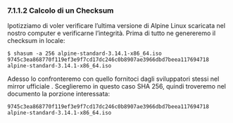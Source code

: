 ### 7.1.1.2 Calcolo di un Checksum
Ipotizziamo di voler verificare l’ultima versione di Alpine Linux scaricata nel nostro computer e verificarne l’integrità. Prima di tutto ne genereremo il checksum in locale:
```
$ shasum -a 256 alpine-standard-3.14.1-x86_64.iso
9745c3ea868770f119ef3e9f7cd17dc246c0b8907ae3966dbd7beea117694718  alpine-standard-3.14.1-x86_64.iso
```

Adesso lo confronteremo con quello fornitoci dagli sviluppatori stessi nel mirror ufficiale . Sceglieremo in questo caso SHA 256, quindi troveremo nel documento la porzione interessata:
```
9745c3ea868770f119ef3e9f7cd17dc246c0b8907ae3966dbd7beea117694718  alpine-standard-3.14.1-x86_64.iso 
```